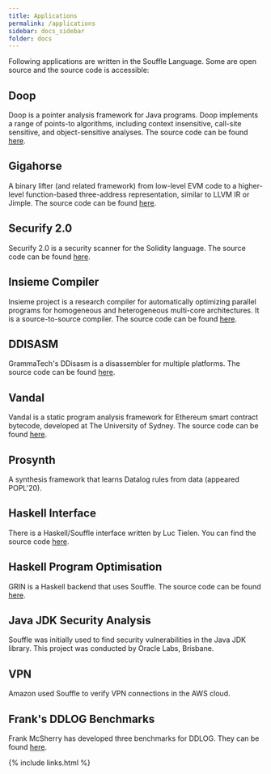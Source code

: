 ```yaml
---
title: Applications
permalink: /applications
sidebar: docs_sidebar
folder: docs
---
```


Following applications are written in the Souffle Language. Some are open source and the source code is accessible:

## Doop
Doop is a pointer analysis framework for Java programs. 
Doop implements a range of points-to algorithms, including context insensitive, 
call-site sensitive, and object-sensitive analyses. The source code can be found
[here](https://bitbucket.org/yanniss/doop/).

## Gigahorse
A binary lifter (and related framework) from low-level EVM code to a higher-level function-based three-address
representation, similar to LLVM IR or Jimple. The source code can be found
[here](https://github.com/nevillegrech/gigahorse-toolchain).

## Securify 2.0
Securify 2.0 is a security scanner for the Solidity language. The source code can be found [here](https://github.com/eth-sri/securify2). 

## Insieme Compiler 
Insieme project is a research compiler for automatically optimizing parallel programs for homogeneous and heterogeneous
multi-core architectures. It is a source-to-source compiler. The source code can be found
[here](https://github.com/insieme/insieme). 

## DDISASM
GrammaTech's DDisasm is a disassembler for multiple platforms. The source code can be found [here](https://github.com/GrammaTech/ddisasm). 

## Vandal
Vandal is a static program analysis framework for Ethereum smart contract bytecode, developed at The University of
Sydney. The source code can be found [here](https://github.com/usyd-blockchain/vandal). 

## Prosynth
A synthesis framework that learns Datalog rules from data (appeared POPL'20).

## Haskell Interface 
There is a Haskell/Souffle interface written by Luc Tielen. You can find the source code [here](https://github.com/luc-tielen/souffle-haskell). 

## Haskell Program Optimisation
GRIN is a Haskell backend that uses Souffle. The source code can be found
[here](https://github.com/grin-compiler/ghc-grin). 

## Java JDK Security Analysis
Souffle was initially used to find security vulnerabilities in the Java JDK library. This project was conducted by Oracle Labs, Brisbane. 

## VPN 
Amazon used Souffle to verify VPN connections in the AWS cloud. 

## Frank's DDLOG Benchmarks
Frank McSherry has developed three benchmarks for DDLOG. They can be found [here](https://github.com/frankmcsherry/dynamic-datalog). 

{% include links.html %}
